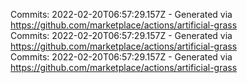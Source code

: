 Commits: 2022-02-20T06:57:29.157Z - Generated via https://github.com/marketplace/actions/artificial-grass
<br>
Commits: 2022-02-20T06:57:29.157Z - Generated via https://github.com/marketplace/actions/artificial-grass
<br>
Commits: 2022-02-20T06:57:29.157Z - Generated via https://github.com/marketplace/actions/artificial-grass
<br>
